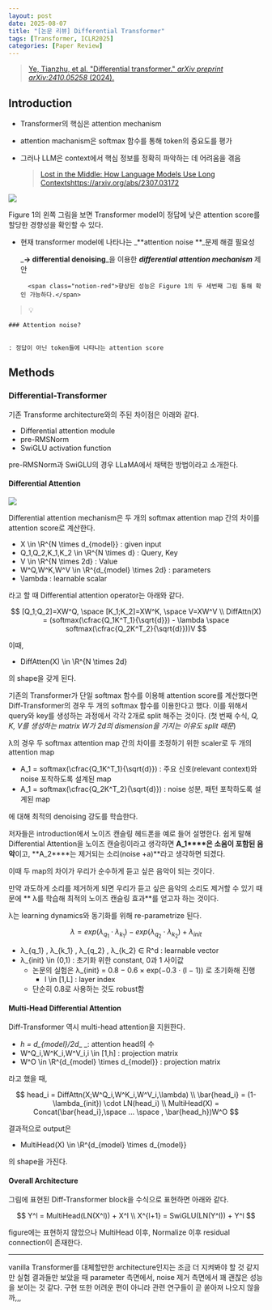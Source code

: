 ```yaml
---
layout: post
date: 2025-08-07
title: "[논문 리뷰] Differential Transformer"
tags: [Transformer, ICLR2025]
categories: [Paper Review]
---
```


> [Ye, Tianzhu, et al. "Differential transformer." ](https://arxiv.org/abs/2410.05258)[_arXiv preprint arXiv:2410.05258_](https://arxiv.org/abs/2410.05258)[ (2024).](https://arxiv.org/abs/2410.05258)



## Introduction

- Transformer의 핵심은 attention mechanism
- attention machanism은 softmax 함수를 통해 token의 중요도를 평가
- 그러나 LLM은 context에서 핵심 정보를 정확히 파악하는 데 어려움을 겪음

	> [Lost in the Middle: How Language Models Use Long Contextshttps://arxiv.org/abs/2307.03172](https://arxiv.org/abs/2307.03172)


![](https://prod-files-secure.s3.us-west-2.amazonaws.com/542b861c-36a8-4051-84e5-8804b6728dba/9083ea56-691a-4752-ae26-47f403431ac8/image.png?X-Amz-Algorithm=AWS4-HMAC-SHA256&X-Amz-Content-Sha256=UNSIGNED-PAYLOAD&X-Amz-Credential=ASIAZI2LB466ZPJOLFAR%2F20250917%2Fus-west-2%2Fs3%2Faws4_request&X-Amz-Date=20250917T060115Z&X-Amz-Expires=3600&X-Amz-Security-Token=IQoJb3JpZ2luX2VjECUaCXVzLXdlc3QtMiJIMEYCIQDb%2BfMnKsKGUGpzR5krJWPzeFg36AA12gP27voJZkjiwgIhAJrWh5HxgojZpAjZV3PdDDwaEsqO5TNYAN7zc2MVVBH0KogECJ7%2F%2F%2F%2F%2F%2F%2F%2F%2F%2FwEQABoMNjM3NDIzMTgzODA1Igzyh%2BFBD6etHhpAaP0q3ANiHJ3LamW%2FxXj7%2FuCh%2B4zYxA8fmx92JTd08%2BnUeA57rY%2BDi82zrBbJWxiCMS6Y1NKJkbw3gDD2%2BLgqI89y9qRwXAWiMi3ufdc2XHJzrtoJwacLL5QGjSFlhnTICV19JUgqkUAmcBobU45mrVh%2BxnJ4HxpYu36ssURoxuV7KjQaZsUY4bUS0l1KRtVAB7IObo%2BPAMhZGpieSCOARwYOq5fBlhRotwAKxAsS5P02DBLDBsUdcihX9eCNsa8rvCJ7lhLCy7pyLMUHwljWOw6OIR7qWK4IFwUHliHZenopWWTCBfe%2Fed8kPkPx%2FW%2BP1cdbBSlwEjLGaHa4IyJnJVGfn97RbvOW0i9JlfILjfpnWsptvBTbw92kX2loqzh%2BbE%2FZ%2BnapDs%2BZ%2BoHBWD0LUyNmJZ%2FyryjvhN1GnTy4720ADoy59O1N4AdJcUMrVjX8XX6HQ4ayWB1zSqrUcHXohpv%2BLhC0YTSz8SzZBi7i7LMlBM8vqpprrJyBbFdMHWx7y7ckkYsaeCgwHJbNIiXnjnM6gZ%2FIflIxkhFFA8ySaOQuXfIRz92QyABfrDXnhaZRSe2WGIsGesncPyPh2bYZUQSYw%2FkBw89dYUqiWo%2F9RIstJD69ItL1TTpdM4xMizeOWDCFganGBjqkARzXE2LLG%2FOWAFJbqqwYiv2X4RHitECJnQqgwKetVY8%2BjpJe4wdGzcqqw%2BaMLdTZEINsu1EsXKfZmZZg8ufVGI%2FZhnylF%2B4yBtHo2Y6nmSmhzRaUSc9fqvCIJaGcsF9akFHbWg7SUUqvkrCS7EP%2BsdwgttGBO4d7VDpNMru3pKeIEFJPdUCMiMjeGVNCOYtgfXme7PupWZ05YY9ukPCNB88gxRlC&X-Amz-Signature=aa5ce6441f07878789d2d00923f1971d785825368422ec1c5d09cca5c18c45b0&X-Amz-SignedHeaders=host&x-amz-checksum-mode=ENABLED&x-id=GetObject)


Figure 1의 왼쪽 그림을 보면 Transformer model이 정답에 낮은 attention score를 할당한 경향성을 확인할 수 있다.

- 현재 transformer model에 나타나는 _**attention noise **_문제 해결 필요성

	_**→ differential denoising**_을 이용한 _**differential attention mechanism**_ 제안


		<span class="notion-red">향상된 성능은 Figure 1의 두 세번째 그림 통해 확인 가능하다.</span>


> 💡 


	### Attention noise?


	: 정답이 아닌 token들에 나타나는 attention score



## Methods



### Differential-Transformer


기존 Transforme architecture와의 주된 차이점은 아래와 같다.

- Differential attention module
- pre-RMSNorm
- SwiGLU activation function

pre-RMSNorm과 SwiGLU의 경우 LLaMA에서 채택한 방법이라고 소개한다.



#### Differential Attention


![](https://prod-files-secure.s3.us-west-2.amazonaws.com/542b861c-36a8-4051-84e5-8804b6728dba/116d70b2-1963-4810-9167-f4c7d8a06e8f/image.png?X-Amz-Algorithm=AWS4-HMAC-SHA256&X-Amz-Content-Sha256=UNSIGNED-PAYLOAD&X-Amz-Credential=ASIAZI2LB466ZPJOLFAR%2F20250917%2Fus-west-2%2Fs3%2Faws4_request&X-Amz-Date=20250917T060115Z&X-Amz-Expires=3600&X-Amz-Security-Token=IQoJb3JpZ2luX2VjECUaCXVzLXdlc3QtMiJIMEYCIQDb%2BfMnKsKGUGpzR5krJWPzeFg36AA12gP27voJZkjiwgIhAJrWh5HxgojZpAjZV3PdDDwaEsqO5TNYAN7zc2MVVBH0KogECJ7%2F%2F%2F%2F%2F%2F%2F%2F%2F%2FwEQABoMNjM3NDIzMTgzODA1Igzyh%2BFBD6etHhpAaP0q3ANiHJ3LamW%2FxXj7%2FuCh%2B4zYxA8fmx92JTd08%2BnUeA57rY%2BDi82zrBbJWxiCMS6Y1NKJkbw3gDD2%2BLgqI89y9qRwXAWiMi3ufdc2XHJzrtoJwacLL5QGjSFlhnTICV19JUgqkUAmcBobU45mrVh%2BxnJ4HxpYu36ssURoxuV7KjQaZsUY4bUS0l1KRtVAB7IObo%2BPAMhZGpieSCOARwYOq5fBlhRotwAKxAsS5P02DBLDBsUdcihX9eCNsa8rvCJ7lhLCy7pyLMUHwljWOw6OIR7qWK4IFwUHliHZenopWWTCBfe%2Fed8kPkPx%2FW%2BP1cdbBSlwEjLGaHa4IyJnJVGfn97RbvOW0i9JlfILjfpnWsptvBTbw92kX2loqzh%2BbE%2FZ%2BnapDs%2BZ%2BoHBWD0LUyNmJZ%2FyryjvhN1GnTy4720ADoy59O1N4AdJcUMrVjX8XX6HQ4ayWB1zSqrUcHXohpv%2BLhC0YTSz8SzZBi7i7LMlBM8vqpprrJyBbFdMHWx7y7ckkYsaeCgwHJbNIiXnjnM6gZ%2FIflIxkhFFA8ySaOQuXfIRz92QyABfrDXnhaZRSe2WGIsGesncPyPh2bYZUQSYw%2FkBw89dYUqiWo%2F9RIstJD69ItL1TTpdM4xMizeOWDCFganGBjqkARzXE2LLG%2FOWAFJbqqwYiv2X4RHitECJnQqgwKetVY8%2BjpJe4wdGzcqqw%2BaMLdTZEINsu1EsXKfZmZZg8ufVGI%2FZhnylF%2B4yBtHo2Y6nmSmhzRaUSc9fqvCIJaGcsF9akFHbWg7SUUqvkrCS7EP%2BsdwgttGBO4d7VDpNMru3pKeIEFJPdUCMiMjeGVNCOYtgfXme7PupWZ05YY9ukPCNB88gxRlC&X-Amz-Signature=afe85d1d0c1811e41c3b1cb6e0b59a3fd9ee5d76e3da35d931ca165d3fa6a7dc&X-Amz-SignedHeaders=host&x-amz-checksum-mode=ENABLED&x-id=GetObject)


Differential attention mechanism은 두 개의 softmax attention map 간의 차이를 attention score로 계산한다.

- X \in \R^{N \times d\_{model}} : given input
- Q\_1,Q\_2,K\_1,K\_2 \in \R^{N \times d} : Query, Key
- V \in \R^{N \times 2d} : Value
- W^Q,W^K,W^V \in \R^{d\_{model} \times 2d} : parameters
- \lambda : learnable scalar

라고 할 때 Differential attention operator는 아래와 같다.


$$
[Q_1;Q_2]=XW^Q, \space [K_1;K_2]=XW^K, \space V=XW^V \\
DiffAttn(X) = (softmax(\cfrac{Q_1K^T_1}{\sqrt{d}}) - \lambda \space softmax(\cfrac{Q_2K^T_2}{\sqrt{d}}))V
$$


이때,

- DiffAtten(X) \in \R^{N \times 2d}

의 shape을 갖게 된다.


기존의 Transformer가 단일 softmax 함수를 이용해 attention score를 계산했다면 Diff-Transformer의 경우 두 개의 softmax 함수를 이용한다고 했다. 이를 위해서 query와 key를 생성하는 과정에서 각각 2개로 split 해주는 것이다. <span class="notion-red">(첫 번째 수식, </span><span class="notion-red">_Q, K, V를 생성하는 matrix W가 2d의 dismension을 가지는 이유도 split 때문_</span><span class="notion-red">)</span>


 λ의 경우 두 softmax attention map 간의 차이를 조정하기 위한 scaler로 두 개의 attention map

- A\_1 = softmax(\cfrac{Q\_1K^T\_1}{\sqrt{d}}) : 주요 신호(relevant context)와 noise 포착하도록 설계된 map
- A\_1 = softmax(\cfrac{Q\_2K^T\_2}{\sqrt{d}}) : noise 성분, 패턴 포착하도록 설계된 map 

에 대해 최적의 denoising 강도를 학습한다.


저자들은 introduction에서 노이즈 캔슬링 헤드폰을 예로 들어 설명한다. 쉽게 말해 Differential Attention을 노이즈 캔슬링이라고 생각하면 **A\_1****은 소음이 포함된 음악**이고, **A\_2****는 제거되는 소리(noise +a)**라고 생각하면 되겠다. 


이때 두 map의 차이가 우리가 순수하게 듣고 싶은 음악이 되는 것이다. 


만약 과도하게 소리를 제거하게 되면 우리가 듣고 싶은 음악의 소리도 제거할 수 있기 때문에 ** λ를 학습해 최적의 노이즈 캔슬링 효과**를 얻고자 하는 것이다.


λ는 learning dynamics와 동기화를 위해 re-parametrize 된다.


$$
\lambda = exp(\lambda_{q_1} \cdot \lambda_{k_1}) - exp(\lambda_{q_2} \cdot \lambda_{k_2}) + \lambda_{init}
$$

- λ\_{q\_1} , λ\_{k\_1} , λ\_{q\_2} , λ\_{k\_2} ∈ R^d : learnable vector
- λ\_{init} \in (0,1) : 초기화 위한 constant, 0과 1 사이값
	- 논문의 실험은 λ\_{init} = 0.8 − 0.6 × exp(−0.3 · (l − 1)) 로 초기화해 진행
		- l \in [1,L] : layer index
	- 단순히 0.8로 사용하는 것도 robust함


#### **Multi-Head Differential Attention**


Diff-Transformer 역시 multi-head attention을 지원한다.

- _h = d\_{model}/2d__ _: attention head의 수
- W^Q\_i,W^K\_i,W^V\_i,i \in [1,h] : projection matrix
- W^O \in \R^{d\_{model} \times d\_{model}} : projection matrix

라고 했을 때,


$$
head_i = DiffAttn(X;W^Q_i,W^K_i,W^V_i,\lambda) \\
\bar{head_i} = (1-\lambda_{init}) \cdot LN(head_i) \\
MultiHead(X) = Concat(\bar{head_i},\space ... \space , \bar{head_h})W^O
$$


결과적으로 output은

- MultiHead(X) \in \R^{d\_{model} \times d\_{model}}

의 shape을 가진다.



#### Overall Architecture


그림에 표현된 Diff-Transformer block을 수식으로 표현하면 아래와 같다.


$$
Y^l = MultiHead(LN(X^l)) + X^l \\
X^{l+1} = SwiGLU(LN(Y^l)) + Y^l
$$


figure에는 표현하지 않았으나 MultiHead 이후, Normalize 이후 residual connection이 존재한다.


---


vanilla Transformer를 대체할만한 architecture인지는 조금 더 지켜봐야 할 것 같지만 실험 결과들만 보았을 때 parameter 측면에서, noise 제거 측면에서 꽤 괜찮은 성능을 보이는 것 같다. 구현 또한 어려운 편이 아니라 관련 연구들이 곧 쏟아져 나오지 않을까,,,

